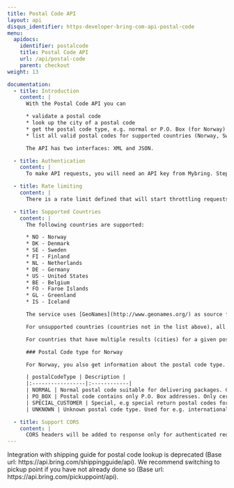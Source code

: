 ```yaml
---
title: Postal Code API
layout: api
disqus_identifier: https-developer-bring-com-api-postal-code
menu:
  apidocs:
    identifier: postalcode
    title: Postal Code API
    url: /api/postal-code
    parent: checkout
weight: 13

documentation:
  - title: Introduction
    content: |
      With the Postal Code API you can

      * validate a postal code
      * look up the city of a postal code
      * get the postal code type, e.g. normal or P.O. Box (for Norway)
      * list all valid postal codes for supported countries (Norway, Sweden, Denmark and Finland)

      The API has two interfaces: XML and JSON.

  - title: Authentication
    content: |
      To make API requests, you will need an API key from Mybring. Steps for getting a key and description of headers can be found on the general API [Getting Started / Authentication](/api/#authentication) page.

  - title: Rate limiting
    content: |
      There is a rate limit defined that will start throttling requests generated by your client to this API if the number of requests per second exceeds 60. When rate limiting occurs, the response will contain Http status code 429. If you have a use case requiring rates exceeding the limit, please contact developer-booking@bring.com for assistance.

  - title: Supported Countries
    content: |
      The following countries are supported:

      * NO - Norway
      * DK - Denmark
      * SE - Sweden
      * FI - Finland
      * NL - Netherlands
      * DE - Germany
      * US - United States
      * BE - Belgium
      * FO - Faroe Islands
      * GL - Greenland
      * IS - Iceland

      The service uses [GeoNames](http://www.geonames.org/) as source for most countries except Norway.

      For unsupported countries (countries not in the list above), all postal codes will be marked as valid with no city name returned. In these cases it is recommended to prompt the user to input the city name themselves.

      For countries that have multiple results (cities) for a given postal code, a list of cities will be returned. See example below.

      ### Postal Code type for Norway

      For Norway, you also get information about the postal code type. This is set in the `postalCodeType` in the response:

      | postalCodeType | Description |
      |:-----------------|:------------|
      | NORMAL | Normal postal code suitable for delivering packages. Contains street addresses or mix of street and other postal code types. |
      | PO_BOX | Postal code contains only P.O. Box addresses. Only certain Bring services can be delivered to these addresses (see the [Shipping Guide](/api/shipping-guide_2/)). |
      | SPECIAL_CUSTOMER | Special, e.g special return postal codes for selected customers. |
      | UNKNOWN | Unknown postal code type. Used for e.g. international postal codes. |

  - title: Support CORS
    content: |
      CORS headers will be added to response only for authenticated requests.
---
```


<div class="message--warn maxw48r pam mbl">
  Integration with shipping guide for postal code lookup is deprecated (Base url: https://api.bring.com/shippingguide/api). We recommend switching to pickup point if you have not already done so (Base url: https://api.bring.com/pickuppoint/api).
</div>

